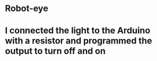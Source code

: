 # Robot-eye
# I connected the light to the Arduino with a resistor and programmed the output to turn off and on
